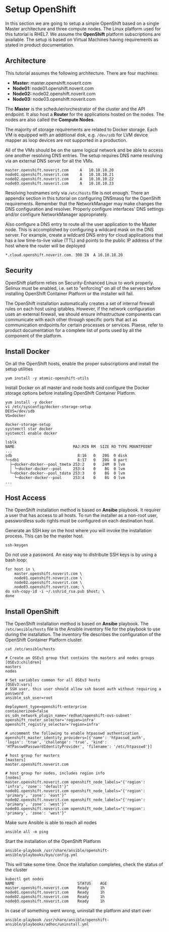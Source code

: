 # Setup OpenShift
In this section we are going to setup a simple OpenShift based on a single Master architecture and three compute nodes. The Linux platform used for this tutorial is RHEL7. We assume the **OpenShift** platform subscriptions are available. The setup is based on Virtual Machines having requirements as stated in product documentation.

## Architecture
This tutorial assumes the following architecture. There are four machines:

* **Master:** master.openshift.noverit.com
* **Node01:** node01.openshift.noverit.com
* **Node02:** node02.openshift.noverit.com
* **Node03:** node03.openshift.noverit.com

The **Master** is the scheduler/orchestrator of the cluster and the API endpoint. It also host a **Router** for the applications hosted on the nodes. The nodes are also called the **Compute Nodes**.

The majority of storage requirements are related to Docker storage. Each VM is equipped with an additional disk, e.g. ``/dev/sdb`` for LVM device mapper as loop devices are not supported in a production.

All of the VMs should be on the same logical network and be able to access one another resolving DNS entries. The setup requires DNS name resolving via an external DNS server for all the VMs.
```
master.openshift.noverit.com     A   10.10.10.20
node01.openshift.noverit.com     A   10.10.10.21
node02.openshift.noverit.com     A   10.10.10.22
node03.openshift.noverit.com     A   10.10.10.23
```

Resolving hostnames only via ``/etc/hosts`` file is not enough. There an appendix section in this tutorial on configuring DNSmasq for the OpenShift requirements. Remember that the NetworkManager may make changes the DNS configuration and resolver. Properly configure interfaces' DNS settings and/or configure NetworkManager appropriately.

Also configure a DNS entry to route all the user application to the Master node. This is accomplished by configuring a wildcard mask on the DNS server. For example, create a wildcard DNS entry for cloud applications that has a low time-to-live value (TTL) and points to the public IP address of the host where the router will be deployed
```
*.cloud.openshift.noverit.com. 300 IN  A 10.10.10.20
```

## Security
OpenShift platform relies on Security-Enhanced Linux to work properly. Selinux must be enabled, i.e. set to "enforcing" on all of the servers before installing OpenShift Container Platform or the installer will fail.

The OpenShift installation automatically creates a set of internal firewall rules on each host using iptables. However, if the network configuration uses an external firewall, we should ensure infrastructure components can communicate with each other through specific ports that act as communication endpoints for certain processes or services. Plaese, refer to product documentation for a complete list of ports used by all the component of the platform.

## Install Docker
On all the OpenShift hosts, enable the proper subscriptions and install the setup utilities
```
yum install -y atomic-openshift-utils
```

Install Docker on all master and node hosts and configure the Docker storage options before installing OpenShift Container Platform.
```
yum install -y docker
vi /etc/sysconfig/docker-storage-setup
DEVS=/dev/sdb
VG=docker

docker-storage-setup
systemctl star docker
systemctl enable docker

lsblk
NAME                          MAJ:MIN RM  SIZE RO TYPE MOUNTPOINT
...
sdb                             8:16   0   20G  0 disk
└─sdb1                          8:17   0   20G  0 part
  ├─docker-docker--pool_tmeta 253:2    0   24M  0 lvm
  │ └─docker-docker--pool     253:4    0    8G  0 lvm
  └─docker-docker--pool_tdata 253:3    0    8G  0 lvm
    └─docker-docker--pool     253:4    0    8G  0 lvm
...
```

## Host Access
The OpenShift installation method is based on **Ansibe** playbook. It requirer a user that has access to all hosts. To run the installer as a non-root user, passwordless sudo rights must be configured on each destination host.

Generate an SSH key on the host where you will invoke the installation process. This can be the master host.
```
ssh-keygen
```

Do not use a password. An easy way to distribute SSH keys is by using a bash loop:
```
for host in \
    master.openshift.noverit.com \
    node01.openshift.noverit.com \
    node02.openshift.noverit.com \
    node03.openshift.noverit.com; \
do ssh-copy-id -i ~/.ssh/id_rsa.pub $host; \
done
```

## Install OpenShift
The OpenShift installation method is based on **Ansibe** playbook. The ``/etc/ansible/hosts`` file is the Ansible inventory file for the playbook to use during the installation. The inventory file describes the configuration of the OpenShift Container Platform cluster.
```
cat /etc/ansible/hosts

# Create an OSEv3 group that contains the masters and nodes groups
[OSEv3:children]
masters
nodes

# Set variables common for all OSEv3 hosts
[OSEv3:vars]
# SSH user, this user should allow ssh based auth without requiring a password
ansible_ssh_user=root

deployment_type=openshift-enterprise
containerized=false
os_sdn_network_plugin_name='redhat/openshift-ovs-subnet'
openshift_router_selector='region=infra'
openshift_registry_selector='region=infra'

# uncomment the following to enable htpasswd authentication
openshift_master_identity_providers=[{'name': 'htpasswd_auth', 'login': 'true', 'challenge': 'true', 'kind': 'HTPasswdPasswordIdentityProvider', 'filename': '/etc/htpasswd'}]

# host group for masters
[masters]
master.openshift.noverit.com

# host group for nodes, includes region info
[nodes]
master.openshift.noverit.com openshift_node_labels="{'region': 'infra', 'zone': 'default'}"
node01.openshift.noverit.com openshift_node_labels="{'region': 'primary', 'zone': 'east'}"
node02.openshift.noverit.com openshift_node_labels="{'region': 'primary', 'zone': 'west'}"
node03.openshift.noverit.com openshift_node_labels="{'region': 'primary', 'zone': 'west'}"
```

Make sure Ansible is able to reach all nodes
```
ansible all -m ping
```

Start the installation of the OpenShift Platform
```
ansible-playbook /usr/share/ansible/openshift-ansible/playbooks/byo/config.yml
```

This will take some time. Once the istallation completes, check the status of the cluster
```
kubectl get nodes
NAME                            STATUS    AGE
master.openshift.noverit.com    Ready     1h
node01.openshift.noverit.com    Ready     1h
node02.openshift.noverit.com    Ready     1h
node03.openshift.noverit.com    Ready     1h
```

In case of something went wrong, uninstall the platform and start over
```
ansible-playbook /usr/share/ansible/openshift-ansible/playbooks/adhoc/uninstall.yml
```
